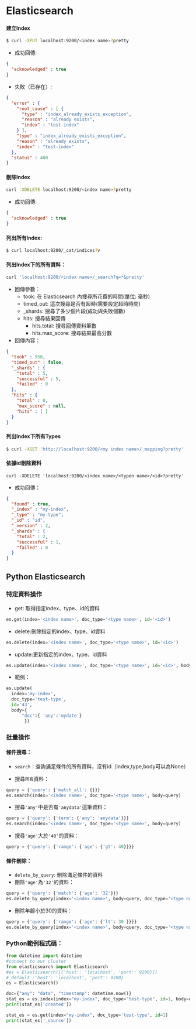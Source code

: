 # Elasticsearch

#### 建立Index
```sh
$ curl -XPUT localhost:9200/<index name>?pretty
```
* 成功回傳:
```json
{
  "acknowledged" : true
}
```
* 失敗（已存在）:
```json
{
  "error" : {
    "root_cause" : [ {
      "type" : "index_already_exists_exception",
      "reason" : "already exists",
      "index" : "test-index"
    } ],
    "type" : "index_already_exists_exception",
    "reason" : "already exists",
    "index" : "test-index"
  },
  "status" : 400
}
```

#### 刪除Index
```sh
curl -XDELETE localhost:9200/<index name>?pretty
```
* 成功回傳:
```json
{
  "acknowledged" : true
}
```

#### 列出所有Index:
```sh
$ curl localhost:9200/_cat/indices?v
```

#### 列出Index下的所有資料：
```sh
curl 'localhost:9200/<index name>/_search?q=*&pretty'
```
* 回傳參數：
  * took: 在 Elasticsearch 內搜尋所花費的時間(單位: 毫秒)
  * timed_out: 這次搜尋是否有超時(需要設定超時時間)
  * _shards: 搜尋了多少個片段(成功與失敗個數)
  * hits: 搜尋結果回傳
    * hits.total: 搜尋回傳資料筆數
    * hits.max_score: 搜尋結果最高分數
* 回傳內容：
```json
{
  "took" : 958,
  "timed_out" : false,
  "_shards" : {
    "total" : 5,
    "successful" : 5,
    "failed" : 0
  },
  "hits" : {
    "total" : 0,
    "max_score" : null,
    "hits" : [ ]
  }
}
```

#### 列出Index下所有Types
```sh
$ curl -XGET 'http://localhost:9200/<my index name>/_mapping?pretty'
```

#### 依據id刪除資料
```
curl -XDELETE 'localhost:9200/<index name>/<typen name>/<id>?pretty'
```
* 成功回傳：
```json
{
  "found" : true,
  "_index" : "my-index",
  "_type" : "my-type",
  "_id" : "id",
  "_version" : 2,
  "_shards" : {
    "total" : 2,
    "successful" : 1,
    "failed" : 0
  }
}
```




## Python Elasticsearch

### 特定資料操作
* get: 取得指定index、type、id的資料
```python
es.get(index='<index name>', doc_type='<type name>', id='<id>')
```
* delete:刪除指定的index、type、id資料
```python
es.delete(index='<index name>', doc_type='<type name>', id='<id>')
```
* update:更新指定的index、type、id資料
```python
es.update(index='<index name>', doc_type='<type name>', id='<id>', body={更新內容})
```
* 範例：
```python
es.update(
  index='my-index', 
  doc_type='test-type', 
  id='43', 
  body={ 
      "doc":{ 'any':'mydate'}
       })
```

### 批量操作

#### 條件搜尋：
* `search`：查詢滿足條件的所有資料，沒有id（index,type,body可以為None）

* 搜尋`所有`資料：
```python
query = {'query': {'match_all': {}}}
es.search(index='<index name>', doc_type='<type name>', body=query)
```
* 搜尋`'any'`中是否有`'anydata'`這筆資料：
```python
query = {'query': {'term': {'any': 'anydata'}}}
es.search(index='<index name>', doc_type='<type name>', body=query)
```
* 搜尋`'age'`大於`'40'`的資料：
```python
query = {'query': {'range': {'age': {'gt': 40}}}}
```
#### 條件刪除：
* `delete_by_query`: 刪除滿足條件的資料
* 刪除`'age'`為`'32'`的資料：
```python
query = {'query': {'match': {'age': '32'}}}
es.delete_by_query(index='<index name>', body=query, doc_type='<type name>')
```
* 刪除年齡小於30的資料：
```python
query = {'query': {'range': {'age': {'lt': 30 }}}}
es.delete_by_query(index='<index name>', body=query, doc_type='<type name>')
```

### Python範例程式碼：
```python
from datetime import datetime
#connect to our cluster
from elasticsearch import Elasticsearch
#es = Elasticsearch([{'host': 'localhost', 'port': 9200}])
# default :'host': 'localhost', 'port': 9200}
es = Elasticsearch() 

doc={"any": "data", "timestamp": datetime.now()}
stat_es = es.index(index="my-index", doc_type="test-type", id=1, body=doc)
print(stat_es['created'])

stat_es = es.get(index="my-index", doc_type='test-type', id=1)
print(stat_es['_source'])
```



